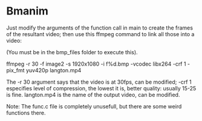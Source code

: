 # Bmanim

Just modify the arguments of the function call in main to create the frames of the resultant video; then use this ffmpeg command to link all those into a video:

(You must be in the bmp_files folder to execute this).

ffmpeg -r 30 -f image2 -s 1920x1080 -i f%d.bmp -vcodec libx264 -crf 1  -pix_fmt yuv420p langton.mp4

The -r 30 argument says that the video is at 30fps, can be modified; -crf 1 especifies level of compression, the lowest it is, better quality: usually 15-25 is fine. langton.mp4 is the name of the output video, can be modified.

Note: The func.c file is completely unusefull, but there are some weird functions there.
